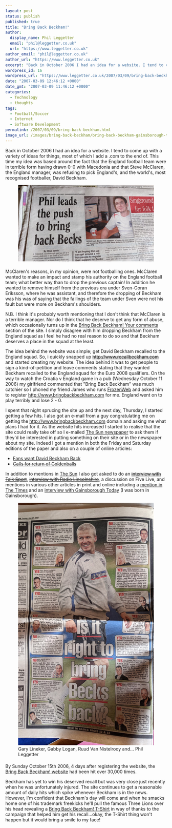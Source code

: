 ```yaml
---
layout: post
status: publish
published: true
title: "Bring Back Beckham!"
author:
  display_name: Phil Leggetter
  email: "phil@leggetter.co.uk"
  url: "https://www.leggetter.co.uk"
author_email: "phil@leggetter.co.uk"
author_url: "https://www.leggetter.co.uk"
excerpt: "Back in October 2006 I had an idea for a website. I tend to come up with a variety of ideas for things, most of which I add a .com to the end of. This time my idea was based around the fact that the England football team were in terrible form having drawn 0-0 with Macedonia and that Steve McClaren, the England manager, was refusing to pick England's, and the world's, most recognised footballer, David Beckham.\r\n\r\n"
wordpress_id: 16
wordpress_url: "https://www.leggetter.co.uk/2007/03/09/bring-back-beckham.html"
date: "2007-03-09 12:46:12 +0000"
date_gmt: "2007-03-09 11:46:12 +0000"
categories:
  - Technology
  - thoughts
tags:
  - Football/Soccer
  - Internet
  - Software Development
permalink: /2007/03/09/bring-back-beckham.html
image_url: /images/bring-back-beckham/bring-back-beckham-gainsborough-today.jpg
---
```


<p>Back in October 2006 I had an idea for a website. I tend to come up with a variety of ideas for things, most of which I add a .com to the end of. This time my idea was based around the fact that the England football team were in terrible form having drawn 0-0 with Macedonia and that Steve McClaren, the England manager, was refusing to pick England's, and the world's, most recognised footballer, David Beckham.</p>
<p><a id="more"></a><a id="more-16"></a></p>

<figure style="margin-bottom: 20px">
  <img src="/images/bring-back-beckham/bring-back-beckham-gainsborough-today.jpg" alt="Bring Back Beckham - The Mirror" width="600" />
</figure>

<p>McClaren's reasons, in my opinion, were not footballing ones. McClaren wanted to make an impact and stamp his authority on the England football team; what better way than to drop the previous captain! In addition he wanted to remove himself from the previous era under Sven-Goran Eriksson, where he was assistant, and therefore the dropping of Beckham was his was of saying that the failings of the team under Sven were not his fault but were more on Beckham's shoulders.</p>
<p>N.B. I think it's probably worth mentioning that I don't think that McClaren is a terrible manager. Nor do I think that he deserve to get any form of abuse, which occasionally turns up in the <a title="Bring Back Beckham! Your comments" href="http://www.bringbackbeckham.com/comments/">Bring Back Beckham! Your comments</a> section of the site. I simply disagree with him dropping Beckham from the England squad as I feel he had no real reason to do so and that Beckham deserves a place in the squad at the least.</p>
<p>The idea behind the website was simple; get David Beckham recalled to the England squad. So, i quickly snapped up <span style="text-decoration: line-through;"><a title="Recall Beckham" href="#">http://www.recallbeckham.com</a></span> and started creating my website. The idea behind it was to get people to sign a kind-of-petition and leave comments stating that they wanted Beckham recalled to the England squad for the Euro 2008 qualifiers. On the way to watch the Croatia v England game in a pub (Wednesday October 11 2006)  my girlfriend commented that "Bring Back Beckham" was much catchier so I phoned my friend James who runs <a title="Frozen Web - Web Hosting, Domain Names, SSL Certificates" href="http://www.frozenweb.co.uk">FrozenWeb</a> and asked him to register <a title="Bring Back Beckham!" href="http://www.bringbackbeckham.com">http://www.bringbackbeckham.com</a> for me. England went on to play terribly and lose 2 - 0.</p>
<p>I spent that night sprucing the site up and the next day, Thursday, I started getting a few hits. I also got an e-mail from a guy congratulating me on getting the <a title="Bring Back Beckham!" href="http://www.bringbackbeckham.com">http://www.bringbackbeckham.com</a> domain and asking me what plans I had for it. As the website hits increased I started to realise that the site could really take off so I e-mailed <a title="The Sun Newspaper" href="http://www.thesun.co.uk">The Sun newspaper</a> to ask them if they'd be interested in putting something on their site or in the newspaper about my site. Indeed I got a mention in both the Friday and Saturday editions of the paper and also on a couple of online articles:</p>

<ul>
<li><a href="http://www.thesun.co.uk/article/0,,2-2006470853,00.html">Fans want David Beckham Back</a></li>
<li><a href="#"><span style="text-decoration: line-through;">Calls for return of Goldenballs</span></a></li>
</ul>

<p>In addition to mentions in <a title="The Sun Newspaper" href="http://www.thesun.co.uk">The Sun</a> I also got asked to do an <a title="Bring Back Beckham! interview with Talk Sport" href="#"><span style="text-decoration: line-through;">interview with Talk Sport</span></a>, <a title="Bring Back Beckham! interview with BBC Radio Lincolnshire" href="#"><span style="text-decoration: line-through;">interview with Radio Lincolnshire</span></a>, a discussion on Five Live, and mentions in various other articles in print and online including a <a title="Bring Back Beckham! in The Times" href="http://www.timesonline.co.uk/article/0,,27-2403409,00.html">mention in The Times</a> and an <a title="Bring Back Beckham! Gainsborough Today" href="http://www.gainsboroughtoday.co.uk/ViewArticle2.aspx?SectionID=1198&amp;ArticleID=1830245">interview with Gainsborough Today</a> (I was born in Gainsborough).</p>

<figure style="margin-bottom: 20px">
  <img src="/images/bring-back-beckham/bring-back-beckham-mirror-fullpage.jpg" alt="Bring Back Beckham - The Mirror" width="600" />
  <figcaption>Gary Lineker, Gabby Logan, Ruud Van Nistelrooy and... Phil Leggetter</figcaption>
</figure>

<p>By Sunday October 15th 2006, 4 days after registering the website, the <a title="Bring Back Beckham!" href="http://www.bringbackbeckham.com">Bring Back Beckham! website</a> had been hit over 30,000 times.</p>
<p>Beckham has yet to win his deserved recall but was very close just recently when he was unfortunately injured. The site continues to get a reasonable amount of daily hits which spike whenever Beckham is in the news. However, I'm confident that Beckham's day will come and when he smacks home one of his trademark freekicks he'll pull the famous Three Lions over his head revealing a <a title="Bring Back Beckham! T-Shirt" href="http://www.spreadshirt.net/shop.php?op=article&amp;article_id=3776356">Bring Back Beckham! T-Shirt</a> in way of thanks to the campaign that helped him get his recall...okay, the T-Shirt thing won't happen but it would bring a smile to my face!</p>
